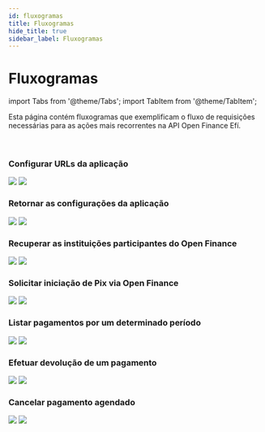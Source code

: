 ```yaml
---
id: fluxogramas
title: Fluxogramas
hide_title: true
sidebar_label: Fluxogramas
---
```


<h1 className="titulo">Fluxogramas</h1>
<div className="conteudo">

import Tabs from '@theme/Tabs';
import TabItem from '@theme/TabItem';


<div className="subtitulo">
Esta página contém fluxogramas que exemplificam o fluxo de requisições necessárias para as ações mais recorrentes na API Open Finance Efí.
</div>

<br/>
<br/>


###  Configurar URLs da aplicação

<div className="fluxograma">
    <img src="/img/configurar_aplicacao.svg" className="light_img" />
    <img src="/img/configurar_aplicacao_dark.svg" className="dark_img"/>
</div>


###  Retornar as configurações da aplicação

<div className="fluxograma">
   <img src="/img/listar_configuracoes.svg" className="light_img" />
   <img src="/img/listar_configuracoes_dark.svg" className="dark_img"/>
</div>

###  Recuperar as instituições participantes do Open Finance

<div className="fluxograma small">
   <img src="/img/recuperar_participantes.svg" className="light_img" />
   <img src="/img/recuperar_participantes_dark.svg" className="dark_img"/>
</div>


###  Solicitar iniciação de Pix via Open Finance

<div className="fluxograma small">
     <img src="/img/solicitar_iniciacao.svg" className="light_img" />
    <img src="/img/solicitar_iniciacao_dark.svg" className="dark_img"/>
</div>


###  Listar pagamentos por um determinado período

<div className="fluxograma small">
     <img src="/img/listar_pagamentos.svg" className="light_img" />
    <img src="/img/listar_pagamentos_dark.svg" className="dark_img"/>
</div>


###  Efetuar devolução de um pagamento

<div className="fluxograma">
    <img src="/img/efetuar_devolucao.svg" className="light_img" />
    <img src="/img/efetuar_devolucao_dark.svg" className="dark_img"/>
</div>

###  Cancelar pagamento agendado

<div className="fluxograma">
    <img src="/img/cancelar_pagamento.svg" className="light_img" />
    <img src="/img/cancelar_pagamento_dark.svg" className="dark_img"/>
</div>


</div>